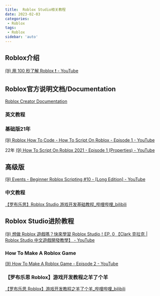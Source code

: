 ```yaml
---
title:  Roblox Studio相关教程
date: 2023-02-03
categories:
 - Roblox
tags:
 - Roblox
sidebar: 'auto'
---
```




## Roblox介绍
[(9) 用 100 秒了解 Roblox ❗ - YouTube](https://www.youtube.com/watch?v=Q7S2jBe-EME)



## Roblox官方说明文档/Documentation
[Roblox Creator Documentation](https://create.roblox.com/docs)


### 英文教程


### 基础版21年
[(9) Roblox How To Code - How To Script On Roblox - Episode 1 - YouTube](https://www.youtube.com/watch?v=BfLUt3mfJiY&list=PLsbxI7NIoTth8CE_os8sog72YTMLPhDSf&index=2)

22年
[(9) How To Script On Roblox 2021 - Episode 1 (Properties) - YouTube](https://www.youtube.com/watch?v=aX0Kw_txrIY&list=PLsbxI7NIoTtiiV9w4CEkZgYfCcNn2dcv9)



## 高级版

[(9) Events - Beginner Roblox Scripting #10 - [Long Edition] - YouTube](https://www.youtube.com/watch?v=cRu1EbcsJiQ&list=RDCMUCp1R0TBvgM7gj0rwTYULmSA&index=1)


### 中文教程
[【罗布乐思】Roblox Studio 游戏开发基础教程_哔哩哔哩_bilibili](https://www.bilibili.com/video/BV16J411v7f7/?vd_source=d5dcd9ecea5f54eff2a20a9e2ccc0fa0)


## Roblox Studio进阶教程
[(9) 想做 Roblox 遊戲嗎？快來學習 Roblox Studio！EP. 0 【Clark 克拉克 | Roblox Studio 中文遊戲開發教學】 - YouTube](https://www.youtube.com/watch?v=Pdd099gedlg&list=PLyE_9XasH04k9tWfZ0SXmHHwdquLHUSlF&index=1)

### How To Make A Roblox Game
[(9) How To Make A Roblox Game - Episode 2 - YouTube](https://www.youtube.com/watch?v=1MappXJ51Oo&list=PLsbxI7NIoTthI4KAXPMls60gwVkJbDEl1&index=2)

### 【罗布乐思 Roblox】游戏开发教程之羊了个羊

[【罗布乐思 Roblox】游戏开发教程之羊了个羊_哔哩哔哩_bilibili](https://www.bilibili.com/video/BV1ge411M78e/?spm_id_from=333.999.0.0&vd_source=d5dcd9ecea5f54eff2a20a9e2ccc0fa0)